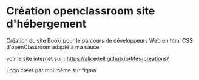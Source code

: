 # Création openclassroom site d'hébergement

Création du site Booki pour le parcours de développeurs Web en html CSS d'openClassroom adapté à ma sauce

voir le site internet sur :  https://alicedell.github.io/Mes-creations/

Logo créer par moi même sur figma 
